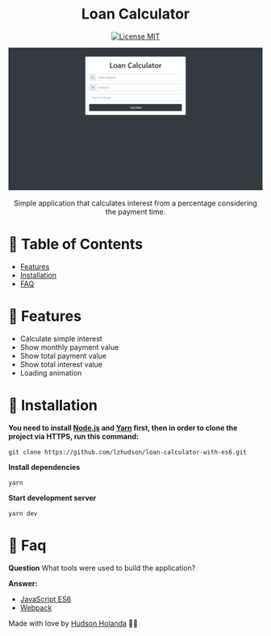 <h1 align="center"> Loan Calculator </h1>
<p align="center">
  <a href="https://opensource.org/licenses/MIT">
    <img src="https://img.shields.io/badge/License-MIT-blue.svg" alt="License MIT">
  </a>
</p>

<p align="center">
   <img src=".github/images/loan-calculator-init.png"/>
</p>


<p align="center">Simple application that calculates interest from a percentage considering the payment time.</p>

# :pushpin: Table of Contents

* [Features](#rocket-features)
* [Installation](#construction_worker-installation)
* [FAQ](#postbox-faq)

# :rocket: Features
* Calculate simple interest
* Show monthly payment value
* Show total payment value
* Show total interest value
* Loading animation

# :construction_worker: Installation

**You need to install [Node.js](https://nodejs.org/en/download/) and [Yarn](https://yarnpkg.com/) first, then in order to clone the project via HTTPS, run this command:**

```
git clone https://github.com/lzhudson/loan-calculator-with-es6.git
```

**Install dependencies**

```
yarn
```

**Start development server**

```
yarn dev
```

# :postbox: Faq

**Question** What tools were used to build the application?

**Answer:**

- [JavaScript ES6](https://developer.mozilla.org/pt-BR/docs/Web/JavaScript)
- [Webpack](https://webpack.js.org/)



Made with love by [Hudson Holanda](https://github.com/lzhudson) 💜🚀